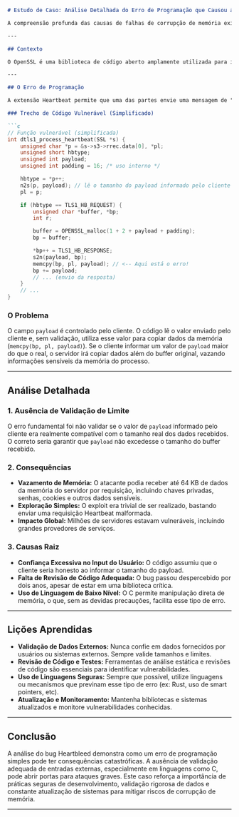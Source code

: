 ```markdown
# Estudo de Caso: Análise Detalhada do Erro de Programação que Causou a Falha

A compreensão profunda das causas de falhas de corrupção de memória exige a análise de exemplos reais. Neste estudo de caso, vamos dissecar um bug histórico e amplamente documentado: a vulnerabilidade **Heartbleed** (CVE-2014-0160), que afetou a biblioteca OpenSSL, utilizada para comunicação segura na internet. Este caso ilustra como um erro aparentemente simples de programação pode resultar em uma falha crítica de segurança.

---

## Contexto

O OpenSSL é uma biblioteca de código aberto amplamente utilizada para implementar o protocolo TLS/SSL, garantindo a segurança de comunicações em redes. Em 2014, foi descoberta uma vulnerabilidade grave no mecanismo de extensão Heartbeat do protocolo TLS, introduzida na versão 1.0.1 do OpenSSL.

---

## O Erro de Programação

A extensão Heartbeat permite que uma das partes envie uma mensagem de "batimento cardíaco" para verificar se a outra parte ainda está conectada. O problema estava na forma como o OpenSSL processava essas mensagens.

### Trecho de Código Vulnerável (Simplificado)

```c
// Função vulnerável (simplificada)
int dtls1_process_heartbeat(SSL *s) {
    unsigned char *p = &s->s3->rrec.data[0], *pl;
    unsigned short hbtype;
    unsigned int payload;
    unsigned int padding = 16; /* uso interno */

    hbtype = *p++;
    n2s(p, payload); // lê o tamanho do payload informado pelo cliente
    pl = p;

    if (hbtype == TLS1_HB_REQUEST) {
        unsigned char *buffer, *bp;
        int r;

        buffer = OPENSSL_malloc(1 + 2 + payload + padding);
        bp = buffer;

        *bp++ = TLS1_HB_RESPONSE;
        s2n(payload, bp);
        memcpy(bp, pl, payload); // <-- Aqui está o erro!
        bp += payload;
        // ... (envio da resposta)
    }
    // ...
}
```

### O Problema

O campo `payload` é controlado pelo cliente. O código lê o valor enviado pelo cliente e, sem validação, utiliza esse valor para copiar dados da memória (`memcpy(bp, pl, payload)`). Se o cliente informar um valor de `payload` maior do que o real, o servidor irá copiar dados além do buffer original, vazando informações sensíveis da memória do processo.

---

## Análise Detalhada

### 1. **Ausência de Validação de Limite**

O erro fundamental foi não validar se o valor de `payload` informado pelo cliente era realmente compatível com o tamanho real dos dados recebidos. O correto seria garantir que `payload` não excedesse o tamanho do buffer recebido.

### 2. **Consequências**

- **Vazamento de Memória:** O atacante podia receber até 64 KB de dados da memória do servidor por requisição, incluindo chaves privadas, senhas, cookies e outros dados sensíveis.
- **Exploração Simples:** O exploit era trivial de ser realizado, bastando enviar uma requisição Heartbeat malformada.
- **Impacto Global:** Milhões de servidores estavam vulneráveis, incluindo grandes provedores de serviços.

### 3. **Causas Raiz**

- **Confiança Excessiva no Input do Usuário:** O código assumiu que o cliente seria honesto ao informar o tamanho do payload.
- **Falta de Revisão de Código Adequada:** O bug passou despercebido por dois anos, apesar de estar em uma biblioteca crítica.
- **Uso de Linguagem de Baixo Nível:** O C permite manipulação direta de memória, o que, sem as devidas precauções, facilita esse tipo de erro.

---

## Lições Aprendidas

- **Validação de Dados Externos:** Nunca confie em dados fornecidos por usuários ou sistemas externos. Sempre valide tamanhos e limites.
- **Revisão de Código e Testes:** Ferramentas de análise estática e revisões de código são essenciais para identificar vulnerabilidades.
- **Uso de Linguagens Seguras:** Sempre que possível, utilize linguagens ou mecanismos que previnam esse tipo de erro (ex: Rust, uso de smart pointers, etc).
- **Atualização e Monitoramento:** Mantenha bibliotecas e sistemas atualizados e monitore vulnerabilidades conhecidas.

---

## Conclusão

A análise do bug Heartbleed demonstra como um erro de programação simples pode ter consequências catastróficas. A ausência de validação adequada de entradas externas, especialmente em linguagens como C, pode abrir portas para ataques graves. Este caso reforça a importância de práticas seguras de desenvolvimento, validação rigorosa de dados e constante atualização de sistemas para mitigar riscos de corrupção de memória.

---
```